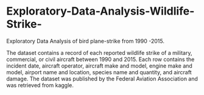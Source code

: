 # Exploratory-Data-Analysis-Wildlife-Strike-
Exploratory Data Analysis of bird plane-strike from 1990 -2015. 

The dataset contains a record of each reported wildlife strike of a military, commercial, or civil aircraft between 1990 and 2015. Each row contains the incident date, aircraft operator, aircraft make and model, engine make and model, airport name and location, species name and quantity, and aircraft damage. The dataset was published by the Federal Aviation Association and was retrieved from kaggle.

